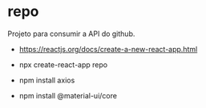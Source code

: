 # repo
Projeto para consumir a API do github.

- https://reactjs.org/docs/create-a-new-react-app.html

- npx create-react-app repo

- npm install axios

- npm install @material-ui/core
